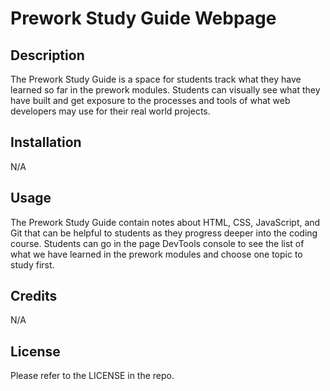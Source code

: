 
# Prework Study Guide Webpage

## Description

The Prework Study Guide is a space for students track what they have learned so far in the prework modules. Students can visually see what they have built and get exposure to the processes and tools of what web developers may use for their real world projects. 

## Installation

N/A

## Usage

The Prework Study Guide contain notes about HTML, CSS, JavaScript, and Git that can be helpful to students as they progress deeper into the coding course. Students can go in the page DevTools console to see the list of what we have learned in the prework modules and choose one topic to study first. 

## Credits

N/A

## License

Please refer to the LICENSE in the repo.

